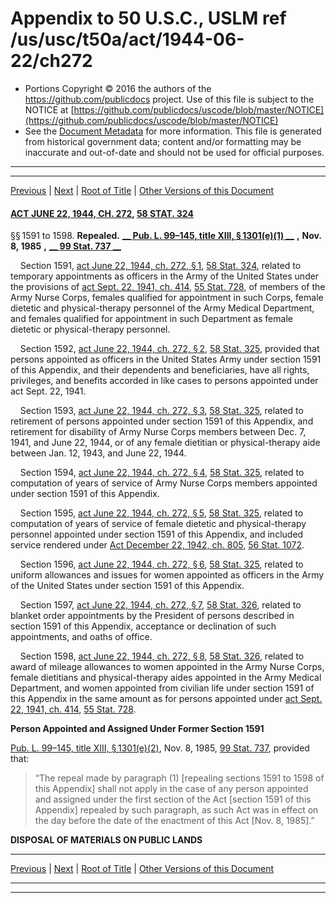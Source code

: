 ---
---

# Appendix to 50 U.S.C., USLM ref /us/usc/t50a/act/1944-06-22/ch272

* Portions Copyright © 2016 the authors of the https://github.com/publicdocs project.
  Use of this file is subject to the NOTICE at [https://github.com/publicdocs/uscode/blob/master/NOTICE](https://github.com/publicdocs/uscode/blob/master/NOTICE)
* See the [Document Metadata](././../../../../../..//README.md) for more information.
  This file is generated from historical government data; content and/or formatting may be inaccurate and out-of-date and should not be used for official purposes.

----------
----------

[Previous](./../../../../../..//us/usc/t50a/act/1944-03-28/ch135/m__us_usc_t50a_act_1944-03-28_ch135.md) | [Next](./../../../../../..//us/usc/t50a/act/1944-09-27/ch416/m__us_usc_t50a_act_1944-09-27_ch416.md) | [Root of Title](./../../../../../../) | [Other Versions of this Document](https://publicdocs.github.io/go/links?ns=uslm&ref=%2Fus%2Fusc%2Ft50a%2Fact%2F1944-06-22%2Fch272)

#### [ACT JUNE 22, 1944, CH. 272][/us/act/1944-06-22/ch272], [58 STAT. 324][/us/stat/58/324]

§§ 1591 to 1598. __Repealed.__  __[__  __Pub. L. 99–145, title XIII, § 1301(e)(1)__  __][/us/pl/99/145/s1301/e/1]__  __,__  __Nov. 8, 1985__  __,__  __[__  __99 Stat. 737__  __][/us/stat/99/737]__ 

    Section 1591, [act June 22, 1944, ch. 272, § 1][/us/act/1944-06-22/ch272/s1], [58 Stat. 324][/us/stat/58/324], related to temporary appointments as officers in the Army of the United States under the provisions of [act Sept. 22, 1941, ch. 414][/us/act/1941-09-22/ch414], [55 Stat. 728][/us/stat/55/728], of members of the Army Nurse Corps, females qualified for appointment in such Corps, female dietetic and physical-therapy personnel of the Army Medical Department, and females qualified for appointment in such Department as female dietetic or physical-therapy personnel.

    Section 1592, [act June 22, 1944, ch. 272, § 2][/us/act/1944-06-22/ch272/s2], [58 Stat. 325][/us/stat/58/325], provided that persons appointed as officers in the United States Army under section 1591 of this Appendix, and their dependents and beneficiaries, have all rights, privileges, and benefits accorded in like cases to persons appointed under act Sept. 22, 1941.

    Section 1593, [act June 22, 1944, ch. 272, § 3][/us/act/1944-06-22/ch272/s3], [58 Stat. 325][/us/stat/58/325], related to retirement of persons appointed under section 1591 of this Appendix, and retirement for disability of Army Nurse Corps members between Dec. 7, 1941, and June 22, 1944, or of any female dietitian or physical-therapy aide between Jan. 12, 1943, and June 22, 1944.

    Section 1594, [act June 22, 1944, ch. 272, § 4][/us/act/1944-06-22/ch272/s4], [58 Stat. 325][/us/stat/58/325], related to computation of years of service of Army Nurse Corps members appointed under section 1591 of this Appendix.

    Section 1595, [act June 22, 1944, ch. 272, § 5][/us/act/1944-06-22/ch272/s5], [58 Stat. 325][/us/stat/58/325], related to computation of years of service of female dietetic and physical-therapy personnel appointed under section 1591 of this Appendix, and included service rendered under [Act December 22, 1942, ch. 805][/us/act/1942-12-22/ch805], [56 Stat. 1072][/us/stat/56/1072].

    Section 1596, [act June 22, 1944, ch. 272, § 6][/us/act/1944-06-22/ch272/s6], [58 Stat. 325][/us/stat/58/325], related to uniform allowances and issues for women appointed as officers in the Army of the United States under section 1591 of this Appendix.

    Section 1597, [act June 22, 1944, ch. 272, § 7][/us/act/1944-06-22/ch272/s7], [58 Stat. 326][/us/stat/58/326], related to blanket order appointments by the President of persons described in section 1591 of this Appendix, acceptance or declination of such appointments, and oaths of office.

    Section 1598, [act June 22, 1944, ch. 272, § 8][/us/act/1944-06-22/ch272/s8], [58 Stat. 326][/us/stat/58/326], related to award of mileage allowances to women appointed in the Army Nurse Corps, female dietitians and physical-therapy aides appointed in the Army Medical Department, and women appointed from civilian life under section 1591 of this Appendix in the same amount as for persons appointed under [act Sept. 22, 1941, ch. 414][/us/act/1941-09-22/ch414], [55 Stat. 728][/us/stat/55/728].

 __Person Appointed and Assigned Under Former Section 1591__ 

[Pub. L. 99–145, title XIII, § 1301(e)(2)][/us/pl/99/145/s1301/e/2], Nov. 8, 1985, [99 Stat. 737][/us/stat/99/737], provided that: 

> “The repeal made by paragraph (1) \[repealing sections 1591 to 1598 of this Appendix\] shall not apply in the case of any person appointed and assigned under the first section of the Act \[section 1591 of this Appendix\] repealed by such paragraph, as such Act was in effect on the day before the date of the enactment of this Act \[Nov. 8, 1985\].”

 __DISPOSAL OF MATERIALS ON PUBLIC LANDS__ 

----------

[Previous](./../../../../../..//us/usc/t50a/act/1944-03-28/ch135/m__us_usc_t50a_act_1944-03-28_ch135.md) | [Next](./../../../../../..//us/usc/t50a/act/1944-09-27/ch416/m__us_usc_t50a_act_1944-09-27_ch416.md) | [Root of Title](./../../../../../../) | [Other Versions of this Document](https://publicdocs.github.io/go/links?ns=uslm&ref=%2Fus%2Fusc%2Ft50a%2Fact%2F1944-06-22%2Fch272)

----------
----------

[/us/act/1944-06-22/ch272]: https://publicdocs.github.io/go/links?ns=uslm&ref=%2Fus%2Fact%2F1944-06-22%2Fch272
[/us/stat/58/324]: https://publicdocs.github.io/go/links?ns=uslm&ref=%2Fus%2Fstat%2F58%2F324
[/us/pl/99/145/s1301/e/1]: https://publicdocs.github.io/go/links?ns=uslm&ref=%2Fus%2Fpl%2F99%2F145%2Fs1301%2Fe%2F1
[/us/stat/99/737]: https://publicdocs.github.io/go/links?ns=uslm&ref=%2Fus%2Fstat%2F99%2F737
[/us/act/1944-06-22/ch272/s1]: https://publicdocs.github.io/go/links?ns=uslm&ref=%2Fus%2Fact%2F1944-06-22%2Fch272%2Fs1
[/us/stat/58/324]: https://publicdocs.github.io/go/links?ns=uslm&ref=%2Fus%2Fstat%2F58%2F324
[/us/act/1941-09-22/ch414]: https://publicdocs.github.io/go/links?ns=uslm&ref=%2Fus%2Fact%2F1941-09-22%2Fch414
[/us/stat/55/728]: https://publicdocs.github.io/go/links?ns=uslm&ref=%2Fus%2Fstat%2F55%2F728
[/us/act/1944-06-22/ch272/s2]: https://publicdocs.github.io/go/links?ns=uslm&ref=%2Fus%2Fact%2F1944-06-22%2Fch272%2Fs2
[/us/stat/58/325]: https://publicdocs.github.io/go/links?ns=uslm&ref=%2Fus%2Fstat%2F58%2F325
[/us/act/1944-06-22/ch272/s3]: https://publicdocs.github.io/go/links?ns=uslm&ref=%2Fus%2Fact%2F1944-06-22%2Fch272%2Fs3
[/us/stat/58/325]: https://publicdocs.github.io/go/links?ns=uslm&ref=%2Fus%2Fstat%2F58%2F325
[/us/act/1944-06-22/ch272/s4]: https://publicdocs.github.io/go/links?ns=uslm&ref=%2Fus%2Fact%2F1944-06-22%2Fch272%2Fs4
[/us/stat/58/325]: https://publicdocs.github.io/go/links?ns=uslm&ref=%2Fus%2Fstat%2F58%2F325
[/us/act/1944-06-22/ch272/s5]: https://publicdocs.github.io/go/links?ns=uslm&ref=%2Fus%2Fact%2F1944-06-22%2Fch272%2Fs5
[/us/stat/58/325]: https://publicdocs.github.io/go/links?ns=uslm&ref=%2Fus%2Fstat%2F58%2F325
[/us/act/1942-12-22/ch805]: https://publicdocs.github.io/go/links?ns=uslm&ref=%2Fus%2Fact%2F1942-12-22%2Fch805
[/us/stat/56/1072]: https://publicdocs.github.io/go/links?ns=uslm&ref=%2Fus%2Fstat%2F56%2F1072
[/us/act/1944-06-22/ch272/s6]: https://publicdocs.github.io/go/links?ns=uslm&ref=%2Fus%2Fact%2F1944-06-22%2Fch272%2Fs6
[/us/stat/58/325]: https://publicdocs.github.io/go/links?ns=uslm&ref=%2Fus%2Fstat%2F58%2F325
[/us/act/1944-06-22/ch272/s7]: https://publicdocs.github.io/go/links?ns=uslm&ref=%2Fus%2Fact%2F1944-06-22%2Fch272%2Fs7
[/us/stat/58/326]: https://publicdocs.github.io/go/links?ns=uslm&ref=%2Fus%2Fstat%2F58%2F326
[/us/act/1944-06-22/ch272/s8]: https://publicdocs.github.io/go/links?ns=uslm&ref=%2Fus%2Fact%2F1944-06-22%2Fch272%2Fs8
[/us/stat/58/326]: https://publicdocs.github.io/go/links?ns=uslm&ref=%2Fus%2Fstat%2F58%2F326
[/us/act/1941-09-22/ch414]: https://publicdocs.github.io/go/links?ns=uslm&ref=%2Fus%2Fact%2F1941-09-22%2Fch414
[/us/stat/55/728]: https://publicdocs.github.io/go/links?ns=uslm&ref=%2Fus%2Fstat%2F55%2F728
[/us/pl/99/145/s1301/e/2]: https://publicdocs.github.io/go/links?ns=uslm&ref=%2Fus%2Fpl%2F99%2F145%2Fs1301%2Fe%2F2
[/us/stat/99/737]: https://publicdocs.github.io/go/links?ns=uslm&ref=%2Fus%2Fstat%2F99%2F737


